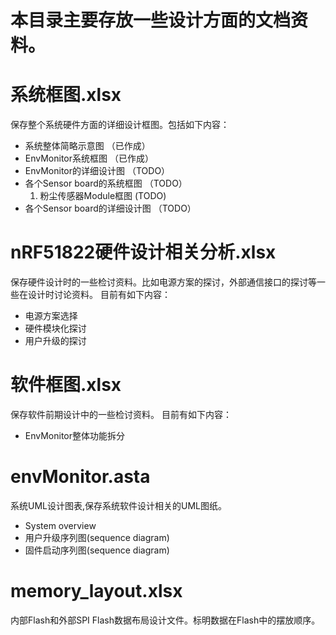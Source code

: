 # 本目录主要存放一些设计方面的文档资料。

# 系统框图.xlsx
  保存整个系统硬件方面的详细设计框图。包括如下内容：
  - 系统整体简略示意图                  （已作成）
  - EnvMonitor系统框图                  （已作成）
  - EnvMonitor的详细设计图              （TODO）
  - 各个Sensor board的系统框图          （TODO）
    1. 粉尘传感器Module框图              (TODO)
  - 各个Sensor board的详细设计图        （TODO）

# nRF51822硬件设计相关分析.xlsx
  保存硬件设计时的一些检讨资料。比如电源方案的探讨，外部通信接口的探讨等一些在设计时讨论资料。
  目前有如下内容：
  - 电源方案选择
  - 硬件模块化探讨
  - 用户升级的探讨

# 软件框图.xlsx
   保存软件前期设计中的一些检讨资料。
   目前有如下内容：
   - EnvMonitor整体功能拆分

# envMonitor.asta
  系统UML设计图表,保存系统软件设计相关的UML图纸。
  - System overview
  - 用户升级序列图(sequence diagram)
  - 固件启动序列图(sequence diagram)

# memory_layout.xlsx
  内部Flash和外部SPI Flash数据布局设计文件。标明数据在Flash中的摆放顺序。
